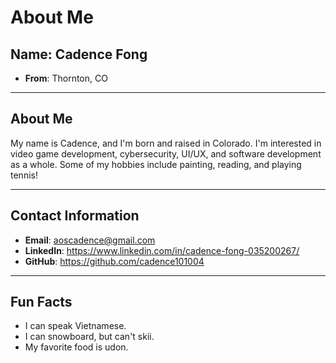 # About Me

## Name: Cadence Fong
- **From**: Thornton, CO

---

## About Me
My name is Cadence, and I'm born and raised in Colorado. I'm interested in video game development, cybersecurity, UI/UX, and software development as a whole. Some of my hobbies include painting, reading, and playing tennis!

---

## Contact Information
- **Email**: aoscadence@gmail.com
- **LinkedIn**: https://www.linkedin.com/in/cadence-fong-035200267/
- **GitHub**: https://github.com/cadence101004

---

## Fun Facts
- I can speak Vietnamese.
- I can snowboard, but can't skii.
- My favorite food is udon. 

